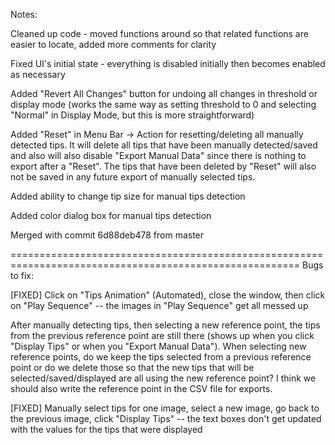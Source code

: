 Notes:

Cleaned up code - moved functions around so that related functions are easier to locate, added more comments for clarity

Fixed UI's initial state - everything is disabled initially then becomes enabled as necessary

Added "Revert All Changes" button for undoing all changes in threshold or display mode
(works the same way as setting threshold to 0 and selecting "Normal" in Display Mode, but this is more straightforward)

Added "Reset" in Menu Bar -> Action for resetting/deleting all manually detected tips.
It will delete all tips that have been manually detected/saved and also will also disable "Export Manual Data" since there is nothing to export after a "Reset".
The tips that have been deleted by "Reset" will also not be saved in any future export of manually selected tips.

Added ability to change tip size for manual tips detection

Added color dialog box for manual tips detection

Merged with commit 6d88deb478 from master

========================================================================================================
Bugs to fix:

[FIXED] Click on "Tips Animation" (Automated), close the window, then click on "Play Sequence"
-- the images in "Play Sequence" get all messed up

After manually detecting tips, then selecting a new reference point,
the tips from the previous reference point are still there
(shows up when you click "Display Tips" or when you "Export Manual Data").
When selecting new reference points, do we keep the tips selected from a previous reference point or
do we delete those so that the new tips that will be selected/saved/displayed are all using the new reference point?
I think we should also write the reference point in the CSV file for exports.

[FIXED] Manually select tips for one image, select a new image, go back to the previous image, click "Display Tips"
-- the text boxes don't get updated with the values for the tips that were displayed



